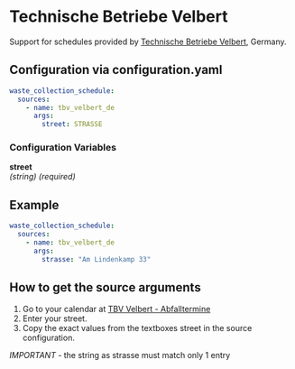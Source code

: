 # Technische Betriebe Velbert

Support for schedules provided by [Technische Betriebe Velbert](https://www.tbv-velbert.de/), Germany.

## Configuration via configuration.yaml

```yaml
waste_collection_schedule:
  sources:
    - name: tbv_velbert_de
      args:
        street: STRASSE
```

### Configuration Variables

**street**  
*(string) (required)*

## Example

```yaml
waste_collection_schedule:
  sources:
    - name: tbv_velbert_de
      args:
        strasse: "Am Lindenkamp 33"

```

## How to get the source arguments

1. Go to your calendar at [TBV Velbert - Abfalltermine](https://www.tbv-velbert.de/abfall/abfallkalender-und-abfuhrtermine/abfallabfuhr-suche)
2. Enter your street.
3. Copy the exact values from the textboxes street in the source configuration. 

*IMPORTANT* - the string as strasse must match only 1 entry

